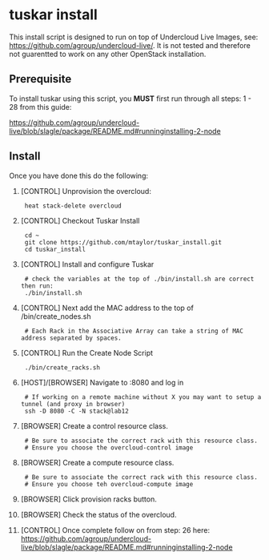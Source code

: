 tuskar install
==============


This install script is designed to run on top of Undercloud Live Images, see: https://github.com/agroup/undercloud-live/.  It is not tested and therefore not guarentted to work on any other OpenStack installation.



Prerequisite
-------------

To install tuskar using this script, you **MUST** first run through all steps: 1 - 28 from this guide:

https://github.com/agroup/undercloud-live/blob/slagle/package/README.md#runninginstalling-2-node

Install 
--------
Once you have done this do the following:

1. [CONTROL]  Unprovision the overcloud:

        heat stack-delete overcloud

1. [CONTROL] Checkout Tuskar Install 

        cd ~
        git clone https://github.com/mtaylor/tuskar_install.git
        cd tuskar_install

1. [CONTROL] Install and configure Tuskar

        # check the variables at the top of ./bin/install.sh are correct then run:
        ./bin/install.sh

1. [CONTROL] Next add the MAC address to the top of /bin/create_nodes.sh

        # Each Rack in the Associative Array can take a string of MAC address separated by spaces.

1. [CONTROL] Run the Create Node Script

        ./bin/create_racks.sh

1. [HOST]/[BROWSER] Navigate to <undercloud-control-ip>:8080 and log in

        # If working on a remote machine without X you may want to setup a tunnel (and proxy in browser)
        ssh -D 8080 -C -N stack@lab12

1. [BROWSER] Create a control resource class.

        # Be sure to associate the correct rack with this resource class.
        # Ensure you choose the overcloud-control image

1. [BROWSER] Create a compute resource class.

        # Be sure to associate the correct rack with this resource class.
        # Ensure you choose teh overcloud-compute image

1. [BROWSER] Click provision racks button.

1. [BROWSER] Check the status of the overcloud.

1. [CONTROL] Once complete follow on from step: 26 here: https://github.com/agroup/undercloud-live/blob/slagle/package/README.md#runninginstalling-2-node
